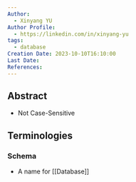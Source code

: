 ```yaml
---
Author:
  - Xinyang YU
Author Profile:
  - https://linkedin.com/in/xinyang-yu
tags:
  - database
Creation Date: 2023-10-10T16:10:00
Last Date: 
References:
---
```

## Abstract
- Not Case-Sensitive



## Terminologies
### Schema
- A name for [[Database]]